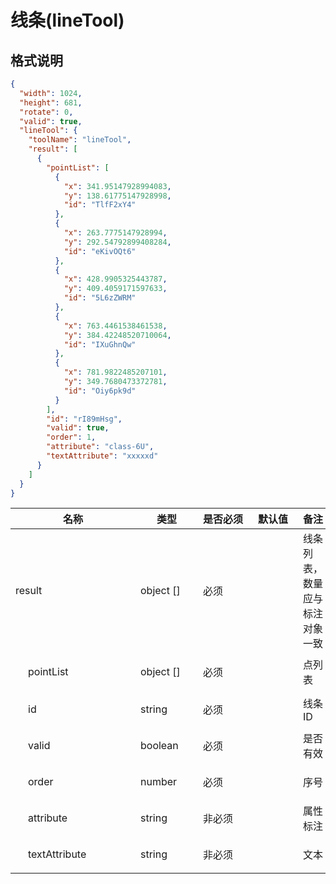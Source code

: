 # 线条(lineTool)

## 格式说明

```json
{
  "width": 1024,
  "height": 681,
  "rotate": 0,
  "valid": true,
  "lineTool": {
    "toolName": "lineTool",
    "result": [
      {
        "pointList": [
          {
            "x": 341.95147928994083,
            "y": 138.61775147928998,
            "id": "TlfF2xY4"
          },
          {
            "x": 263.7775147928994,
            "y": 292.54792899408284,
            "id": "eKivOQt6"
          },
          {
            "x": 428.9905325443787,
            "y": 409.4059171597633,
            "id": "5L6zZWRM"
          },
          {
            "x": 763.4461538461538,
            "y": 384.42248520710064,
            "id": "IXuGhnQw"
          },
          {
            "x": 781.9822485207101,
            "y": 349.7680473372781,
            "id": "Oiy6pk9d"
          }
        ],
        "id": "rI89mHsg",
        "valid": true,
        "order": 1,
        "attribute": "class-6U",
        "textAttribute": "xxxxxd"
      }
    ]
  }
}
```

<table class=""><colgroup><col style="width: 200px; min-width: 200px;"><col style="width: 100px; min-width: 100px;"><col style="width: 80px; min-width: 80px;"><col style="width: 80px; min-width: 80px;"><col><col style="width: 180px; min-width: 180px;"></colgroup><thead class="ant-table-thead"><tr><th class=""><span>名称</span></th><th class=""><span>类型</span></th><th class=""><span>是否必须</span></th><th class=""><span>默认值</span></th><th class=""><span>备注</span></th><th class=""><span>其他信息</span></th></tr></thead><tbody class="ant-table-tbody"><tr class="ant-table-row  ant-table-row-level-0"><td class=""><span class="ant-table-row-indent indent-level-0" style="padding-left: 0px;"></span><span class="ant-table-row-expand-icon ant-table-row-expanded"></span>result</td><td class=""><span>object []</span></td><td class=""><div>必须</div></td><td class=""><div></div></td><td class=""><span class="table-desc">线条列表，数量应与标注对象一致</span></td><td class=""><p><span style="font-weight: 700;">item 类型: </span><span>object</span></p></td></tr><tr class="ant-table-row  ant-table-row-level-1"><td class=""><span class="ant-table-row-indent indent-level-1" style="padding-left: 20px;"></span><span class="ant-table-row-expand-icon ant-table-row-collapsed"></span>pointList</td><td class=""><span>object []</span></td><td class=""><div>必须</div></td><td class=""><div></div></td><td class=""><span class="table-desc">点列表</span></td><td class=""><p><span style="font-weight: 700;">item 类型: </span><span>object</span></p></td></tr><tr class="ant-table-row  ant-table-row-level-1"><td class=""><span class="ant-table-row-indent indent-level-1" style="padding-left: 20px;"></span><span class="ant-table-row-expand-icon ant-table-row-spaced"></span>id</td><td class=""><span>string</span></td><td class=""><div>必须</div></td><td class=""><div></div></td><td class=""><span class="table-desc">线条ID</span></td><td class=""><p><span style="font-weight: 700;">mock: </span><span>@string</span></p></td></tr><tr class="ant-table-row  ant-table-row-level-1"><td class=""><span class="ant-table-row-indent indent-level-1" style="padding-left: 20px;"></span><span class="ant-table-row-expand-icon ant-table-row-spaced"></span>valid</td><td class=""><span>boolean</span></td><td class=""><div>必须</div></td><td class=""><div></div></td><td class=""><span class="table-desc">是否有效</span></td><td class=""><p><span style="font-weight: 700;">mock: </span><span>@boolean</span></p></td></tr><tr class="ant-table-row  ant-table-row-level-1"><td class=""><span class="ant-table-row-indent indent-level-1" style="padding-left: 20px;"></span><span class="ant-table-row-expand-icon ant-table-row-spaced"></span>order</td><td class=""><span>number</span></td><td class=""><div>必须</div></td><td class=""><div></div></td><td class=""><span class="table-desc">序号</span></td><td class=""><p><span style="font-weight: 700;">mock: </span><span>@natural</span></p></td></tr><tr class="ant-table-row  ant-table-row-level-1"><td class=""><span class="ant-table-row-indent indent-level-1" style="padding-left: 20px;"></span><span class="ant-table-row-expand-icon ant-table-row-spaced"></span>attribute</td><td class=""><span>string</span></td><td class=""><div>非必须</div></td><td class=""><div></div></td><td class=""><span class="table-desc">属性标注</span></td><td class=""><p><span style="font-weight: 700;">mock: </span><span>@string</span></p></td></tr><tr class="ant-table-row  ant-table-row-level-1"><td class=""><span class="ant-table-row-indent indent-level-1" style="padding-left: 20px;"></span><span class="ant-table-row-expand-icon ant-table-row-spaced"></span>textAttribute</td><td class=""><span>string</span></td><td class=""><div>非必须</div></td><td class=""><div></div></td><td class=""><span class="table-desc">文本</span></td><td class=""><p><span style="font-weight: 700;">mock: </span><span>@string</span></p>
